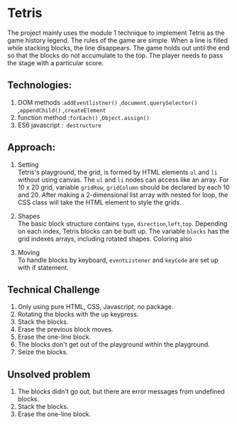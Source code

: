 # Tetris

The project mainly uses the module 1 technique to implement Tetris as the game history legend. The rules of the game are simple. When a line is filled while stacking blocks, the line disappears. The game holds out until the end so that the blocks do not accumulate to the top. The player needs to pass the stage with a particular score.

## Technologies:
1. DOM methods
:`addEventlistner()`
,`document.querySelector()`
,`appendChild()`
,`createElement`
2. function method
:`forEach()`
,`Object.assign()`
3. ES6 javascript
:` destructure`

## Approach:

1. Setting
<br>Tetris's playground, the grid, is formed by HTML elements `ul` and `li` without using canvas. The `ul` and `li` nodes can access like an array.
For 10 x 20 grid, variable `gridRow`, `gridColumn` should be declared by each 10 and 20. 
After making a 2-dimensional list array with nested for loop, the CSS class will take the HTML element to style the grids.

2. Shapes
<br>The basic block structure contains `type`, `direction`,`left`,`top`. Depending on each index, Tetris blocks can be built up. The variable `blocks` has the grid indexes arrays, including rotated shapes. Coloring also  

3. Moving
<br>To handle blocks by keyboard, `eventListener` and `keyCode` are set up with if statement. 


## Technical Challenge
1. Only using pure HTML, CSS, Javascript, no package.
2. Rotating the blocks with the up keypress.
4. Stack the blocks.
5. Erase the previous block moves. 
6. Erase the one-line block.
7. The blocks don't get out of the playground within the playground.
8. Seize the blocks.  

## Unsolved problem
1. The blocks didn't go out, but there are error messages from undefined blocks. 
2. Stack the blocks.
3. Erase the one-line block.
